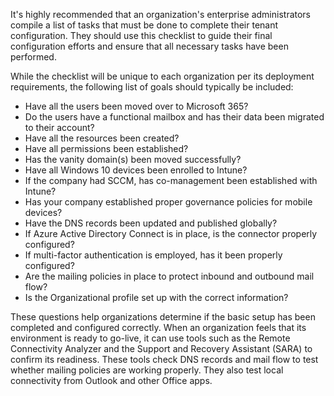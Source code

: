 It's highly recommended that an organization's enterprise administrators compile a list of tasks that must be done to complete their tenant configuration. They should use this checklist to guide their final configuration efforts and ensure that all necessary tasks have been performed.

While the checklist will be unique to each organization per its deployment requirements, the following list of goals should typically be included:

 -  Have all the users been moved over to Microsoft 365?
 -  Do the users have a functional mailbox and has their data been migrated to their account?
 -  Have all the resources been created?
 -  Have all permissions been established?
 -  Has the vanity domain(s) been moved successfully?
 -  Have all Windows 10 devices been enrolled to Intune?
 -  If the company had SCCM, has co-management been established with Intune?
 -  Has your company established proper governance policies for mobile devices?
 -  Have the DNS records been updated and published globally?
 -  If Azure Active Directory Connect is in place, is the connector properly configured?
 -  If multi-factor authentication is employed, has it been properly configured?
 -  Are the mailing policies in place to protect inbound and outbound mail flow?
 -  Is the Organizational profile set up with the correct information?

These questions help organizations determine if the basic setup has been completed and configured correctly. When an organization feels that its environment is ready to go-live, it can use tools such as the Remote Connectivity Analyzer and the Support and Recovery Assistant (SARA) to confirm its readiness. These tools check DNS records and mail flow to test whether mailing policies are working properly. They also test local connectivity from Outlook and other Office apps.
